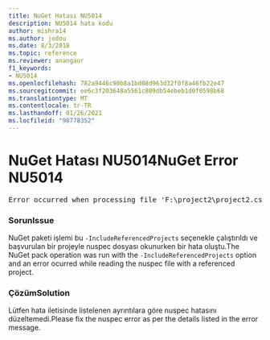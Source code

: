 ```yaml
---
title: NuGet Hatası NU5014
description: NU5014 hata kodu
author: mishra14
ms.author: jodou
ms.date: 8/3/2018
ms.topic: reference
ms.reviewer: anangaur
f1_keywords:
- NU5014
ms.openlocfilehash: 782a9446c90b8a1bd08d963d32f0f8a46fb22e47
ms.sourcegitcommit: ee6c3f203648a5561c809db54ebeb1d0f0598b68
ms.translationtype: MT
ms.contentlocale: tr-TR
ms.lasthandoff: 01/26/2021
ms.locfileid: "98778352"
---
```

# <a name="nuget-error-nu5014"></a><span data-ttu-id="61b60-103">NuGet Hatası NU5014</span><span class="sxs-lookup"><span data-stu-id="61b60-103">NuGet Error NU5014</span></span>
<pre>Error occurred when processing file 'F:\project2\project2.csproj': The 'id' start tag on line 4 position 10 does not match the end tag of 'ids'. Line 4, position 20.</pre>

### <a name="issue"></a><span data-ttu-id="61b60-104">Sorun</span><span class="sxs-lookup"><span data-stu-id="61b60-104">Issue</span></span>

<span data-ttu-id="61b60-105">NuGet paketi işlemi bu `-IncludeReferencedProjects` seçenekle çalıştırıldı ve başvurulan bir projeyle nuspec dosyası okunurken bir hata oluştu.</span><span class="sxs-lookup"><span data-stu-id="61b60-105">The NuGet pack operation was run with the `-IncludeReferencedProjects` option and an error ocurred while reading the nuspec file with a referenced project.</span></span>


### <a name="solution"></a><span data-ttu-id="61b60-106">Çözüm</span><span class="sxs-lookup"><span data-stu-id="61b60-106">Solution</span></span>

<span data-ttu-id="61b60-107">Lütfen hata iletisinde listelenen ayrıntılara göre nuspec hatasını düzeltemedi.</span><span class="sxs-lookup"><span data-stu-id="61b60-107">Please fix the nuspec error as per the details listed in the error message.</span></span>

